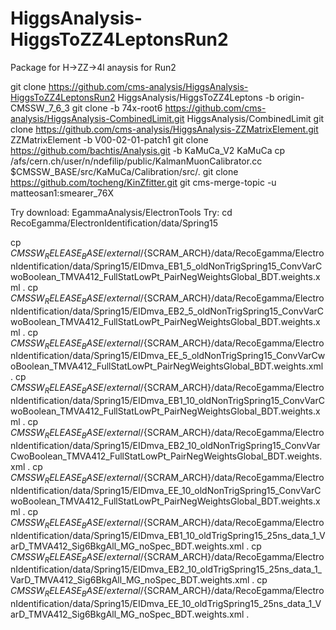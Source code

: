 # HiggsAnalysis-HiggsToZZ4LeptonsRun2
Package for  H->ZZ->4l anaysis for Run2

git clone https://github.com/cms-analysis/HiggsAnalysis-HiggsToZZ4LeptonsRun2 HiggsAnalysis/HiggsToZZ4Leptons -b origin-CMSSW_7_6_3
git clone -b 74x-root6 https://github.com/cms-analysis/HiggsAnalysis-CombinedLimit.git HiggsAnalysis/CombinedLimit 
git clone https://github.com/cms-analysis/HiggsAnalysis-ZZMatrixElement.git ZZMatrixElement -b V00-02-01-patch1
git clone https://github.com/bachtis/Analysis.git -b KaMuCa_V2 KaMuCa 
cp /afs/cern.ch/user/n/ndefilip/public/KalmanMuonCalibrator.cc $CMSSW_BASE/src/KaMuCa/Calibration/src/.
git clone https://github.com/tocheng/KinZfitter.git
git cms-merge-topic -u matteosan1:smearer_76X

Try download: 
EgammaAnalysis/ElectronTools
Try:
cd RecoEgamma/ElectronIdentification/data/Spring15

cp $CMSSW_RELEASE_BASE/external/${SCRAM_ARCH}/data/RecoEgamma/ElectronIdentification/data/Spring15/EIDmva_EB1_5_oldNonTrigSpring15_ConvVarCwoBoolean_TMVA412_FullStatLowPt_PairNegWeightsGlobal_BDT.weights.xml .
cp $CMSSW_RELEASE_BASE/external/${SCRAM_ARCH}/data/RecoEgamma/ElectronIdentification/data/Spring15/EIDmva_EB2_5_oldNonTrigSpring15_ConvVarCwoBoolean_TMVA412_FullStatLowPt_PairNegWeightsGlobal_BDT.weights.xml .
cp $CMSSW_RELEASE_BASE/external/${SCRAM_ARCH}/data/RecoEgamma/ElectronIdentification/data/Spring15/EIDmva_EE_5_oldNonTrigSpring15_ConvVarCwoBoolean_TMVA412_FullStatLowPt_PairNegWeightsGlobal_BDT.weights.xml .
cp $CMSSW_RELEASE_BASE/external/${SCRAM_ARCH}/data/RecoEgamma/ElectronIdentification/data/Spring15/EIDmva_EB1_10_oldNonTrigSpring15_ConvVarCwoBoolean_TMVA412_FullStatLowPt_PairNegWeightsGlobal_BDT.weights.xml .
cp $CMSSW_RELEASE_BASE/external/${SCRAM_ARCH}/data/RecoEgamma/ElectronIdentification/data/Spring15/EIDmva_EB2_10_oldNonTrigSpring15_ConvVarCwoBoolean_TMVA412_FullStatLowPt_PairNegWeightsGlobal_BDT.weights.xml .
cp $CMSSW_RELEASE_BASE/external/${SCRAM_ARCH}/data/RecoEgamma/ElectronIdentification/data/Spring15/EIDmva_EE_10_oldNonTrigSpring15_ConvVarCwoBoolean_TMVA412_FullStatLowPt_PairNegWeightsGlobal_BDT.weights.xml .
cp $CMSSW_RELEASE_BASE/external/${SCRAM_ARCH}/data/RecoEgamma/ElectronIdentification/data/Spring15/EIDmva_EB1_10_oldTrigSpring15_25ns_data_1_VarD_TMVA412_Sig6BkgAll_MG_noSpec_BDT.weights.xml .
cp $CMSSW_RELEASE_BASE/external/${SCRAM_ARCH}/data/RecoEgamma/ElectronIdentification/data/Spring15/EIDmva_EB2_10_oldTrigSpring15_25ns_data_1_VarD_TMVA412_Sig6BkgAll_MG_noSpec_BDT.weights.xml .
cp $CMSSW_RELEASE_BASE/external/${SCRAM_ARCH}/data/RecoEgamma/ElectronIdentification/data/Spring15/EIDmva_EE_10_oldTrigSpring15_25ns_data_1_VarD_TMVA412_Sig6BkgAll_MG_noSpec_BDT.weights.xml .
